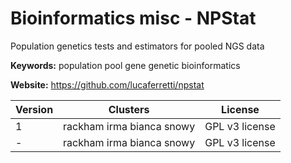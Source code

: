 # Bioinformatics misc - NPStat

Population genetics tests and estimators for pooled NGS data

**Keywords:** population pool gene genetic bioinformatics

**Website:** <https://github.com/lucaferretti/npstat>

| Version | Clusters | License |
| ------- | -------- | ------- |
| 1 | rackham irma bianca snowy | GPL v3 license |
| - | rackham irma bianca snowy | GPL v3 license |
